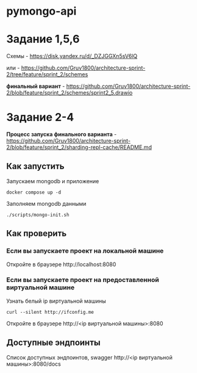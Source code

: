# pymongo-api

# Задание 1,5,6
Схемы - https://disk.yandex.ru/d/_DZJGGXn5sV6lQ

или - https://github.com/Gruv1800/architecture-sprint-2/tree/feature/sprint_2/schemes

**финальный вариант** - https://github.com/Gruv1800/architecture-sprint-2/blob/feature/sprint_2/schemes/sprint2_5.drawio

# Задание 2-4
**Процесс запуска финального варианта** - https://github.com/Gruv1800/architecture-sprint-2/blob/feature/sprint_2/sharding-repl-cache/README.md

## Как запустить

Запускаем mongodb и приложение

```shell
docker compose up -d
```

Заполняем mongodb данными

```shell
./scripts/mongo-init.sh
```

## Как проверить

### Если вы запускаете проект на локальной машине

Откройте в браузере http://localhost:8080

### Если вы запускаете проект на предоставленной виртуальной машине

Узнать белый ip виртуальной машины

```shell
curl --silent http://ifconfig.me
```

Откройте в браузере http://<ip виртуальной машины>:8080

## Доступные эндпоинты

Список доступных эндпоинтов, swagger http://<ip виртуальной машины>:8080/docs